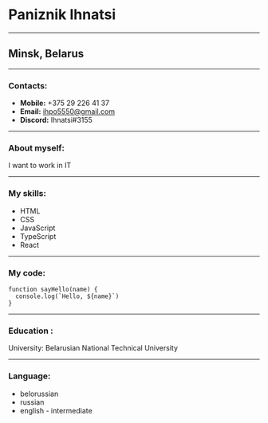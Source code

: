 # Paniznik Ihnatsi
*******
## Minsk, Belarus
*****
### Contacts:
- **Mobile:** +375 29 226 41 37
- **Email:** ihpo5550@gmail.com
-  **Discord:** Ihnatsi#3155
***
### About myself:
I want to work in IT
***
### My skills:
- HTML
- CSS
- JavaScript
- TypeScript
- React
***
### My code:
```
function sayHello(name) {
  console.log(`Hello, ${name}`)
}
```
***
### Education :
University: Belarusian National Technical University
***
### Language:
- belorussian 
- russian 
- english - intermediate



